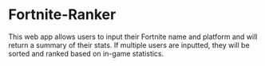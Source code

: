 # Fortnite-Ranker
This web app allows users to input their Fortnite name and platform and will return a summary of their stats. If multiple users are inputted, they will be sorted and ranked based on in-game statistics.
